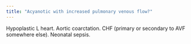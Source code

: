 ```yaml
---
title: "Acyanotic with increased pulmonary venous flow?"
---
```

Hypoplastic L heart. Aortic coarctation. CHF (primary or secondary to AVF somewhere else). Neonatal sepsis.

